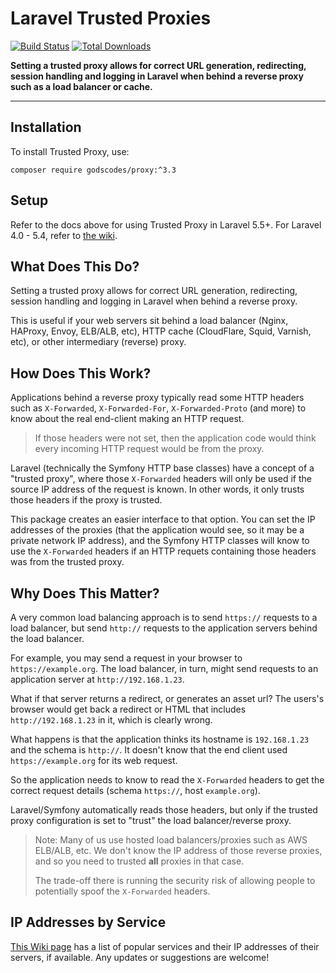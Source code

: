 # Laravel Trusted Proxies

[![Build Status](https://github.com/fideloper/TrustedProxy/workflows/Tests/badge.svg)](https://github.com/fideloper/TrustedProxy/actions) [![Total Downloads](https://poser.pugx.org/fideloper/proxy/downloads.png)](https://packagist.org/packages/fideloper/proxy)

**Setting a trusted proxy allows for correct URL generation, redirecting, session handling and logging in Laravel when behind a reverse proxy such as a load balancer or cache.**

---

## Installation

To install Trusted Proxy, use:

```
composer require godscodes/proxy:^3.3
```


## Setup

Refer to the docs above for using Trusted Proxy in Laravel 5.5+. For Laravel 4.0 - 5.4, refer to [the wiki](https://github.com/fideloper/TrustedProxy/wiki).

## What Does This Do?

Setting a trusted proxy allows for correct URL generation, redirecting, session handling and logging in Laravel when behind a reverse proxy.

This is useful if your web servers sit behind a load balancer (Nginx, HAProxy, Envoy, ELB/ALB, etc), HTTP cache (CloudFlare, Squid, Varnish, etc), or other intermediary (reverse) proxy.

## How Does This Work?

Applications behind a reverse proxy typically read some HTTP headers such as `X-Forwarded`, `X-Forwarded-For`, `X-Forwarded-Proto` (and more) to know about the real end-client making an HTTP request.

> If those headers were not set, then the application code would think every incoming HTTP request would be from the proxy.

Laravel (technically the Symfony HTTP base classes) have a concept of a "trusted proxy", where those `X-Forwarded` headers will only be used if the source IP address of the request is known. In other words, it only trusts those headers if the proxy is trusted.

This package creates an easier interface to that option. You can set the IP addresses of the proxies (that the application would see, so it may be a private network IP address), and the Symfony HTTP classes will know to use the `X-Forwarded` headers if an HTTP requets containing those headers was from the trusted proxy.

## Why Does This Matter?

A very common load balancing approach is to send `https://` requests to a load balancer, but send `http://` requests to the application servers behind the load balancer.

For example, you may send a request in your browser to `https://example.org`. The load balancer, in turn, might send requests to an application server at `http://192.168.1.23`. 

What if that server returns a redirect, or generates an asset url? The users's browser would get back a redirect or HTML that includes `http://192.168.1.23` in it, which is clearly wrong.

What happens is that the application thinks its hostname is `192.168.1.23` and the schema is `http://`. It doesn't know that the end client used `https://example.org` for its web request.

So the application needs to know to read the `X-Forwarded` headers to get the correct request details (schema `https://`, host `example.org`).

Laravel/Symfony automatically reads those headers, but only if the trusted proxy configuration is set to "trust" the load balancer/reverse proxy.

> Note: Many of us use hosted load balancers/proxies such as AWS ELB/ALB, etc. We don't know the IP address of those reverse proxies, and so you need to trusted **all** proxies in that case. 
> 
> The trade-off there is running the security risk of allowing people to potentially spoof the `X-Forwarded` headers.

## IP Addresses by Service

[This Wiki page](https://github.com/fideloper/TrustedProxy/wiki/IP-Addresses-of-Popular-Services) has a list of popular services and their IP addresses of their servers, if available. Any updates or suggestions are welcome!
